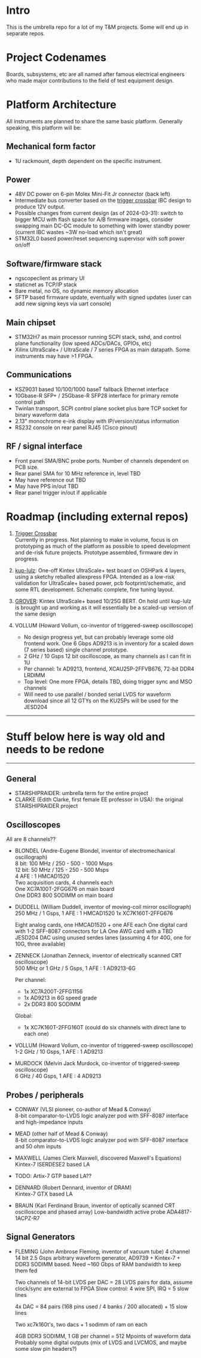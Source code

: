 # Intro

This is the umbrella repo for a lot of my T&M projects. Some will end up in separate repos.

# Project Codenames

Boards, subsystems, etc are all named after famous electrical engineers who made major contributions to the field of test equipment design.

# Platform Architecture

All instruments are planned to share the same basic platform. Generally speaking, this platform will be:

## Mechanical form factor

* 1U rackmount, depth dependent on the specific instrument.

## Power
* 48V DC power on 6-pin Molex Mini-Fit Jr connector (back left)
* Intermediate bus converter based on the [trigger crossbar](https://github.com/azonenberg/triggercrossbar/tree/main/pcb/ibc) IBC design to produce 12V output.
* Possible changes from current design (as of 2024-03-31): switch to bigger MCU with flash space for A/B firmware images, consider swapping main DC-DC module to something with lower standby power (current IBC wastes ~3W no-load which isn't great)
* STM32L0 based power/reset sequencing supervisor with soft power on/off

## Software/firmware stack

* ngscopeclient as primary UI
* staticnet as TCP/IP stack
* Bare metal, no OS, no dynamic memory allocation
* SFTP based firmware update, eventually with signed updates (user can add new signing keys via uart console)

## Main chipset
* STM32H7 as main processor running SCPI stack, sshd, and control plane functionality (low speed ADCs/DACs, GPIOs, etc)
* Xilinx UltraScale+ / UltraScale / 7 series FPGA as main datapath. Some instruments may have >1 FPGA.

## Communications

* KSZ9031 based 10/100/1000 baseT fallback Ethernet interface
* 10Gbase-R SFP+ / 25Gbase-R SFP28 interface for primary remote control path
* Twinlan transport, SCPI control plane socket plus bare TCP socket for binary waveform data
* 2.13" monochrome e-ink display with IP/version/status information
* RS232 console on rear panel RJ45 (Cisco pinout)

## RF / signal interface

* Front panel SMA/BNC probe ports. Number of channels dependent on PCB size.
* Rear panel SMA for 10 MHz reference in, level TBD
* May have reference out TBD
* May have PPS in/out TBD
* Rear panel trigger in/out if applicable

# Roadmap (including external repos)

1. [Trigger Crossbar](https://github.com/azonenberg/triggercrossbar)  
Currently in progress. Not planning to make in volume, focus is on prototyping as much of the platform as possible to speed development and de-risk future projects. Prototype assembled, firmware dev in progress.

1. [kup-lulz](https://github.com/azonenberg/misc-devboards/tree/master/kup-lulz): One-off Kintex UltraScale+ test board on OSHPark 4 layers, using a sketchy reballed aliexpress FPGA. Intended as a low-risk validation for UltraScale+ based power, pcb footprint/schematic, and some RTL development. Schematic complete, fine tuning layout.

1. [GROVER](https://github.com/azonenberg/grover): Kintex UltraScale+ based 10/25G BERT. On hold until kup-lulz is brought up and working as it will essentially be a scaled-up version of the same design

1. VOLLUM (Howard Vollum, co-inventor of triggered-sweep oscilloscope)
    - No design progress yet, but can probably leverage some old frontend work. One 6 Gbps AD9213 is in inventory for a scaled down (7 series based) single channel prototype.
    - 2 GHz / 10 Gsps 12 bit oscilloscope, as many channels as I can fit in 1U
    - Per channel: 1x AD9213, frontend, XCAU25P-2FFVB676, 72-bit DDR4 LRDIMM
    - Top level: One more FPGA, details TBD, doing trigger sync and MSO channels
    - Will need to use parallel / bonded serial LVDS for waveform download since all 12 GTYs on the KU25Ps will be used for the JESD204











-----

# Stuff below here is way old and needs to be redone

-----

## General

* STARSHIPRAIDER: umbrella term for the entire project
* CLARKE (Edith Clarke, first female EE professor in USA): the original STARSHIPRAIDER project

## Oscilloscopes

All are 8 channels??

* BLONDEL (Andre-Eugene Blondel, inventor of electromechanical oscillograph) \
  8 bit: 100 MHz / 250 - 500 - 1000 Msps \
  12 bit: 50 MHz / 125 - 250 - 500 Msps \
  4 AFE : 1 HMCAD1520 \
  Two acquisition cards, 4 channels each \
  One XC7A100T-2FGG676 on main board \
  One DDR3 800 SODIMM on main board

* DUDDELL (William Duddell, inventor of moving-coil mirror oscillograph) \
  250 MHz / 1 Gsps, 1 AFE : 1 HMCAD1520
  1x XC7K160T-2FFG676

  Eight analog cards, one HMCAD1520 + one AFE each
  One digital card with 1-2 SFF-8087 connectors for LA
  One AWG card with a TBD JESD204 DAC using unused serdes lanes (assuming 4 for 40G, one for 10G, three available)

* ZENNECK (Jonathan Zenneck, inventor of electrically scanned CRT oscilloscope) \
  500 MHz or 1 GHz / 5 Gsps, 1 AFE : 1 AD9213-6G

  Per channel:
  * 1x XC7A200T-2FFG1156
  * 1x AD9213 in 6G speed grade
  * 2x DDR3 800 SODIMM

  Global:
  * 1x XC7K160T-2FFG160T (could do six channels with direct lane to each one)

* VOLLUM (Howard Vollum, co-inventor of triggered-sweep oscilloscope) \
  1-2 GHz / 10 Gsps, 1 AFE : 1 AD9213

* MURDOCK (Melvin Jack Murdock, co-inventor of triggered-sweep oscilloscope) \
  6 GHz / 40 Gsps, 1 AFE : 4 AD9213

## Probes / peripherals

* CONWAY (VLSI pioneer, co-author of Mead & Conway) \
  8-bit comparator-to-LVDS logic analyzer pod with SFF-8087 interface and high-impedance inputs

* MEAD (other half of Mead & Conway) \
  8-bit comparator-to-LVDS logic analyzer pod with SFF-8087 interface and 50 ohm inputs

* MAXWELL (James Clerk Maxwell, discovered Maxwell's Equations) \
  Kintex-7 ISERDESE2 based LA

* TODO: Artix-7 GTP based LA??

* DENNARD (Robert Dennard, inventor of DRAM) \
  Kintex-7 GTX based LA

* BRAUN (Karl Ferdinand Braun, inventor of optically scanned CRT oscilloscope and phased array)
  Low-bandwidth active probe
	ADA4817-1ACPZ-R7

## Signal Generators

* FLEMING (John Ambrose Fleming, inventor of vacuum tube)
  4 channel 14 bit 2.5 Gsps arbitrary waveform generator, AD9739 + Kintex-7 + DDR3 SODIMM based.
  Need ~160 Gbps of RAM bandwidth to keep them fed

  Two channels of 14-bit LVDS per DAC = 28 LVDS pairs for data, assume clock/sync are external to FPGA
  Slow control: 4 wire SPI, IRQ = 5 slow lines

  4x DAC = 84 pairs (168 pins used / 4 banks / 200 allocated) + 15 slow lines

  Two xc7k160t's, two dacs + 1 sodimm of ram on each

  4GB DDR3 SODIMM, 1 GB per channel = 512 Mpoints of waveform data
  Probably some digital outputs (mix of LVDS and LVCMOS, and maybe some slow pin headers?)

